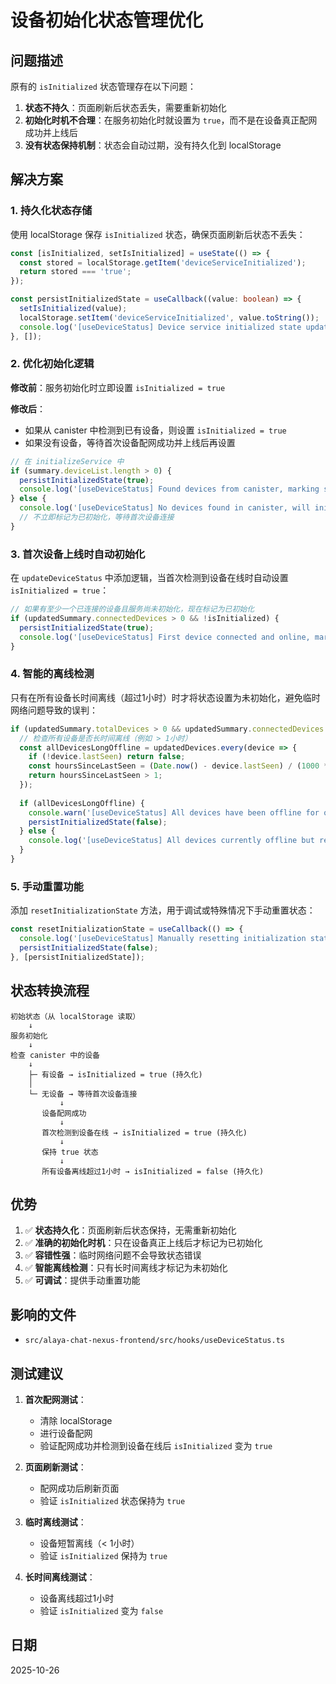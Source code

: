 # 设备初始化状态管理优化

## 问题描述

原有的 `isInitialized` 状态管理存在以下问题：

1. **状态不持久**：页面刷新后状态丢失，需要重新初始化
2. **初始化时机不合理**：在服务初始化时就设置为 `true`，而不是在设备真正配网成功并上线后
3. **没有状态保持机制**：状态会自动过期，没有持久化到 localStorage

## 解决方案

### 1. 持久化状态存储

使用 localStorage 保存 `isInitialized` 状态，确保页面刷新后状态不丢失：

```typescript
const [isInitialized, setIsInitialized] = useState(() => {
  const stored = localStorage.getItem('deviceServiceInitialized');
  return stored === 'true';
});

const persistInitializedState = useCallback((value: boolean) => {
  setIsInitialized(value);
  localStorage.setItem('deviceServiceInitialized', value.toString());
  console.log('[useDeviceStatus] Device service initialized state updated:', value);
}, []);
```

### 2. 优化初始化逻辑

**修改前**：服务初始化时立即设置 `isInitialized = true`

**修改后**：
- 如果从 canister 中检测到已有设备，则设置 `isInitialized = true`
- 如果没有设备，等待首次设备配网成功并上线后再设置

```typescript
// 在 initializeService 中
if (summary.deviceList.length > 0) {
  persistInitializedState(true);
  console.log('[useDeviceStatus] Found devices from canister, marking service as initialized');
} else {
  console.log('[useDeviceStatus] No devices found in canister, will initialize on first device connection');
  // 不立即标记为已初始化，等待首次设备连接
}
```

### 3. 首次设备上线时自动初始化

在 `updateDeviceStatus` 中添加逻辑，当首次检测到设备在线时自动设置 `isInitialized = true`：

```typescript
// 如果有至少一个已连接的设备且服务尚未初始化，现在标记为已初始化
if (updatedSummary.connectedDevices > 0 && !isInitialized) {
  persistInitializedState(true);
  console.log('[useDeviceStatus] First device connected and online, marking service as initialized');
}
```

### 4. 智能的离线检测

只有在所有设备长时间离线（超过1小时）时才将状态设置为未初始化，避免临时网络问题导致的误判：

```typescript
if (updatedSummary.totalDevices > 0 && updatedSummary.connectedDevices === 0 && isInitialized) {
  // 检查所有设备是否长时间离线（例如 > 1小时）
  const allDevicesLongOffline = updatedDevices.every(device => {
    if (!device.lastSeen) return false;
    const hoursSinceLastSeen = (Date.now() - device.lastSeen) / (1000 * 60 * 60);
    return hoursSinceLastSeen > 1;
  });
  
  if (allDevicesLongOffline) {
    console.warn('[useDeviceStatus] All devices have been offline for over 1 hour, marking service as uninitialized');
    persistInitializedState(false);
  } else {
    console.log('[useDeviceStatus] All devices currently offline but recently seen, keeping initialized state');
  }
}
```

### 5. 手动重置功能

添加 `resetInitializationState` 方法，用于调试或特殊情况下手动重置状态：

```typescript
const resetInitializationState = useCallback(() => {
  console.log('[useDeviceStatus] Manually resetting initialization state');
  persistInitializedState(false);
}, [persistInitializedState]);
```

## 状态转换流程

```
初始状态（从 localStorage 读取）
    ↓
服务初始化
    ↓
检查 canister 中的设备
    ↓
    ├─ 有设备 → isInitialized = true (持久化)
    │
    └─ 无设备 → 等待首次设备连接
           ↓
       设备配网成功
           ↓
       首次检测到设备在线 → isInitialized = true (持久化)
           ↓
       保持 true 状态
           ↓
       所有设备离线超过1小时 → isInitialized = false (持久化)
```

## 优势

1. ✅ **状态持久化**：页面刷新后状态保持，无需重新初始化
2. ✅ **准确的初始化时机**：只在设备真正上线后才标记为已初始化
3. ✅ **容错性强**：临时网络问题不会导致状态错误
4. ✅ **智能离线检测**：只有长时间离线才标记为未初始化
5. ✅ **可调试**：提供手动重置功能

## 影响的文件

- `src/alaya-chat-nexus-frontend/src/hooks/useDeviceStatus.ts`

## 测试建议

1. **首次配网测试**：
   - 清除 localStorage
   - 进行设备配网
   - 验证配网成功并检测到设备在线后 `isInitialized` 变为 `true`

2. **页面刷新测试**：
   - 配网成功后刷新页面
   - 验证 `isInitialized` 状态保持为 `true`

3. **临时离线测试**：
   - 设备短暂离线（< 1小时）
   - 验证 `isInitialized` 保持为 `true`

4. **长时间离线测试**：
   - 设备离线超过1小时
   - 验证 `isInitialized` 变为 `false`

## 日期

2025-10-26

